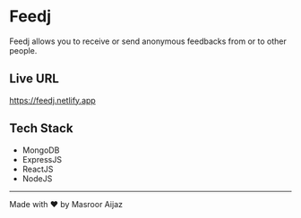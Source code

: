 # Feedj
Feedj allows you to receive or send anonymous feedbacks from or to other people. 
## Live URL
https://feedj.netlify.app
## Tech Stack
- MongoDB
- ExpressJS
- ReactJS
- NodeJS
---

Made with ♥ by Masroor Aijaz